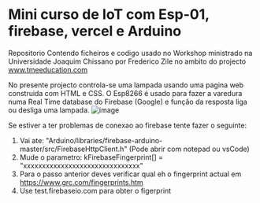 # Mini curso de IoT com Esp-01, firebase, vercel e Arduino
Repositorio Contendo ficheiros e codigo usado no Workshop ministrado na Universidade Joaquim Chissano por Frederico Zile no ambito do projecto www.tmeeducation.com

No presente projecto controla-se uma lampada usando uma pagina web construida com HTML e CSS. O Esp8266 é usado para fazer a varedura numa Real Time database do Firebase (Google) e função da resposta liga ou desliga uma lampada.
![image](https://user-images.githubusercontent.com/46302322/226078425-2feff363-947a-4093-9504-cd5c0c0ee367.png)


Se estiver a ter problemas de conexao ao firebase tente fazer o seguinte:
1. Vai ate: "Arduino/libraries/firebase-arduino-master/src/FirebaseHttpClient.h" (Pode abrir com notepad ou vsCode)
2.  Mude o parametro: kFirebaseFingerprint[] = "xxxxxxxxxxxxxxxxxxxxxxxxxxxxxxx"
3.  Para o passo anterior deves verificar qual eh o fingerprint actual em https://www.grc.com/fingerprints.htm
4.  Use test.firebaseio.com para obter o figerprint
